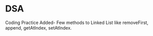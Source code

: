 # DSA
Coding Practice
Added- Few methods to Linked List like removeFirst, append, getAtIndex, setAtIndex.
